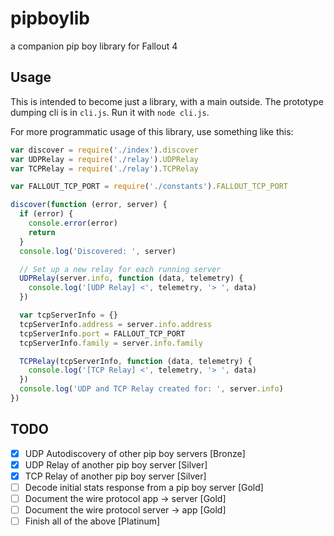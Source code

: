 # pipboylib

a companion pip boy library for Fallout 4

## Usage

This is intended to become just a library, with a main outside. The prototype dumping cli is in `cli.js`. Run it with `node cli.js`.

For more programmatic usage of this library, use something like this:

```javascript
var discover = require('./index').discover
var UDPRelay = require('./relay').UDPRelay
var TCPRelay = require('./relay').TCPRelay

var FALLOUT_TCP_PORT = require('./constants').FALLOUT_TCP_PORT

discover(function (error, server) {
  if (error) {
    console.error(error)
    return
  }
  console.log('Discovered: ', server)

  // Set up a new relay for each running server
  UDPRelay(server.info, function (data, telemetry) {
    console.log('[UDP Relay] <', telemetry, '> ', data)
  })

  var tcpServerInfo = {}
  tcpServerInfo.address = server.info.address
  tcpServerInfo.port = FALLOUT_TCP_PORT
  tcpServerInfo.family = server.info.family

  TCPRelay(tcpServerInfo, function (data, telemetry) {
    console.log('[TCP Relay] <', telemetry, '> ', data)
  })
  console.log('UDP and TCP Relay created for: ', server.info)
})
```

## TODO

* [X] UDP Autodiscovery of other pip boy servers [Bronze]
* [X] UDP Relay of another pip boy server [Silver]
* [X] TCP Relay of another pip boy server [Silver]
* [ ] Decode initial stats response from a pip boy server [Gold]
* [ ] Document the wire protocol app -> server [Gold]
* [ ] Document the wire protocol server -> app [Gold]
* [ ] Finish all of the above [Platinum]
